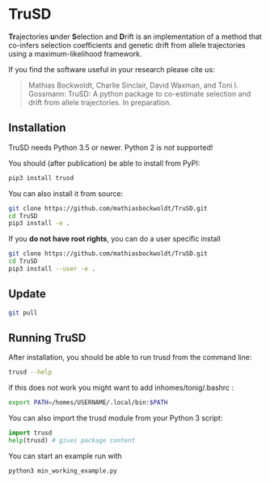 # TruSD

**Tr**ajectories **u**nder **S**election and **D**rift is an implementation of a method that co-infers selection coefficients and genetic drift from allele trajectories using a maximum-likelihood framework.

If you find the software useful in your research please cite us:

> Mathias Bockwoldt, Charlie Sinclair, David Waxman, and Toni I. Gossmann: TruSD: A python package to co-estimate selection and drift from allele trajectories. In preparation.

## Installation

TruSD needs Python 3.5 or newer. Python 2 is *not* supported!

You should (after publication) be able to install from PyPI:

```sh
pip3 install trusd
```

You can also install it from source:

```sh
git clone https://github.com/mathiasbockwoldt/TruSD.git
cd TruSD
pip3 install -e .
```

If you **do not have root rights**, you can do a user specific install

```sh
git clone https://github.com/mathiasbockwoldt/TruSD.git
cd TruSD
pip3 install --user -e .
```

## Update

```sh
git pull
```

## Running TruSD

After installation, you should be able to run trusd from the command line:

```sh
trusd --help
```

if this does not work you might want to add inhomes/tonig/.bashrc :

```sh
export PATH=/homes/USERNAME/.local/bin:$PATH
```

You can also import the trusd module from your Python 3 script:

```python
import trusd
help(trusd) # gives package content
```

You can start an example run with

```sh
python3 min_working_example.py
```
